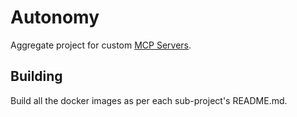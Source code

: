 # Autonomy

Aggregate project for custom [MCP Servers](https://modelcontextprotocol.io/).

## Building

Build all the docker images as per each sub-project's README.md.

